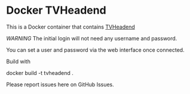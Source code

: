 Docker TVHeadend
================

This is a Docker container that contains [TVHeadend](https://tvheadend.org/)

*WARNING* The initial login will not need any username and password.

You can set a user and password via the web interface once connected. 

Build with

docker build -t tvheadend .

Please report issues here on GitHub Issues.

